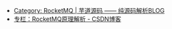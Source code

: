 

* [Category: RocketMQ | 芋道源码 —— 纯源码解析BLOG ](http://www.iocoder.cn/categories/RocketMQ/?jianshu)
* [专栏：RocketMQ原理解析 - CSDN博客 ](http://blog.csdn.net/column/details/learningrocketmq.html)